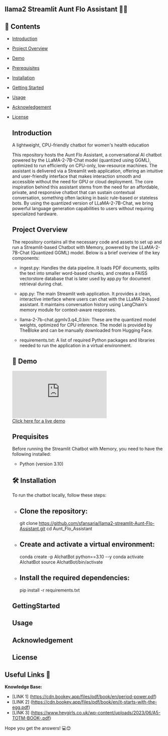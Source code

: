 ## llama2 Streamlit Aunt Flo Assistant 🦙🤖

## 📂 Contents

- [Introduction](#Introduction)
- [Project Overview](#ProjectOverview)
- [Demo](#Demo)
- [Prerequisites](#Prequisites)  
- [Installation](#Installation)
- [Getting Started ](#GettingStarted )
- [Usage](#Usage)    
- [Acknowledgement](#Acknowledgement)  
- [License](#License)
   

  ## Introduction
     A lightweight, CPU-friendly chatbot for women's health education

     This repository hosts the Aunt Flo Assistant, a conversational AI chatbot powered by the LLaMA-2-7B-Chat model (quantized using GGML), optimized to run efficiently on CPU-only, low-resource 
     machines. The assistant is delivered via a Streamlit web application, offering an intuitive and user-friendly interface that makes interaction smooth and accessible without the need for GPU 
     or cloud deployment.
     The core inspiration behind this assistant stems from the need for an affordable, private, and responsive chatbot that can sustain contextual conversation, something often lacking in basic 
     rule-based or stateless bots. By using the quantized version of LLaMA-2-7B-Chat, we bring powerful language generation capabilities to users without requiring specialized hardware.



  ## Project Overview
     The repository contains all the necessary code and assets to set up and run a 
     Streamlit-based Chatbot with Memory, powered by the LLaMA-2-7B-Chat (Quantized GGML) model. Below is a brief overview of the key components:

     - ingest.py: Handles the data pipeline. It loads PDF documents, splits the text into smaller word-based chunks, and creates a FAISS vectorstore database that is later used by app.py for 
       document retrieval during chat.

     - app.py: The main Streamlit web application. It provides a clean, interactive interface where users can chat with the LLaMA 2-based assistant. It maintains conversation history using 
       LangChain’s memory module for context-aware responses.

     - llama-2-7b-chat.ggmlv3.q4_0.bin: These are the quantized model weights, optimized for CPU inference. The model is provided by TheBloke and can be manually downloaded from Hugging Face.

     - requirements.txt: A list of required Python packages and libraries needed to run the application in a virtual environment.

  ## 🎥 Demo
     ![Demo Screenshot](https://github.com/sfansaria/llama2-streamlit-Aunt-Flo-Assistant/blob/main/images/Welcome%20to%20the%20Aunt%20Flo%20Assistant.pdf#:~:text=images-,Welcome,-to%20the%20Aunt)  
     [Click here for a live demo]() 
  
  
  ## Prequisites
     Before running the Streamlit Chatbot with Memory, you need to have the following installed:

     - Python (version 3.10)

  ## 🛠️ Installation
     To run the chatbot locally, follow these steps:

     - ## Clone the repository:
       git clone https://github.com/sfansaria/llama2-streamlit-Aunt-Flo-Assistant.git
       cd Aunt_Flo_Assistant
  
     - ## Create and activate a virtual environment: 
       conda create -p AIchatBot python==3.10 --y
       conda activate AIchatBot
       source AIchatBot/bin/activate  
     - ## Install the required dependencies:
       pip install -r requirements.txt

  ## GettingStarted
  
  ## Usage

  ## Acknowledgement

  ## License
  
  
  





## Useful Links 🔗

**Knowledge Base:** 
- [LINK 1] (https://cdn.bookey.app/files/pdf/book/en/period-power.pdf)
- [LINK 2] (https://cdn.bookey.app/files/pdf/book/en/it-starts-with-the-egg.pdf)
- [LINK 3] (https://www.heygirls.co.uk/wp-content/uploads/2023/06/A5-TOTM-BOOK-.pdf)

Hope you get the answers! 💻😊


